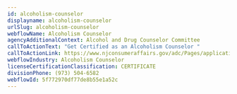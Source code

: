 ```yaml
---
id: alcoholism-counselor
displayname: alcoholism-counselor
urlSlug: alcoholism-counselor
webflowName: Alcoholism Counselor
agencyAdditionalContext: Alcohol and Drug Counselor Committee
callToActionText: "Get Certified as an Alcoholism Counselor "
callToActionLink: https://www.njconsumeraffairs.gov/adc/Pages/applications.aspx
webflowIndustry: Alcoholism Counselor
licenseCertificationClassification: CERTIFICATE
divisionPhone: (973) 504-6582
webflowId: 5f772970df77de8b55e1a52c
---
```

